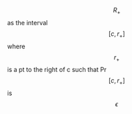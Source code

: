 $$R_+$$ as the interval $$[c, r_+]$$ where $$r_+$$ is a pt to the right of c such that Pr$$[c, r_+]$$ is $$\epsilon$$
